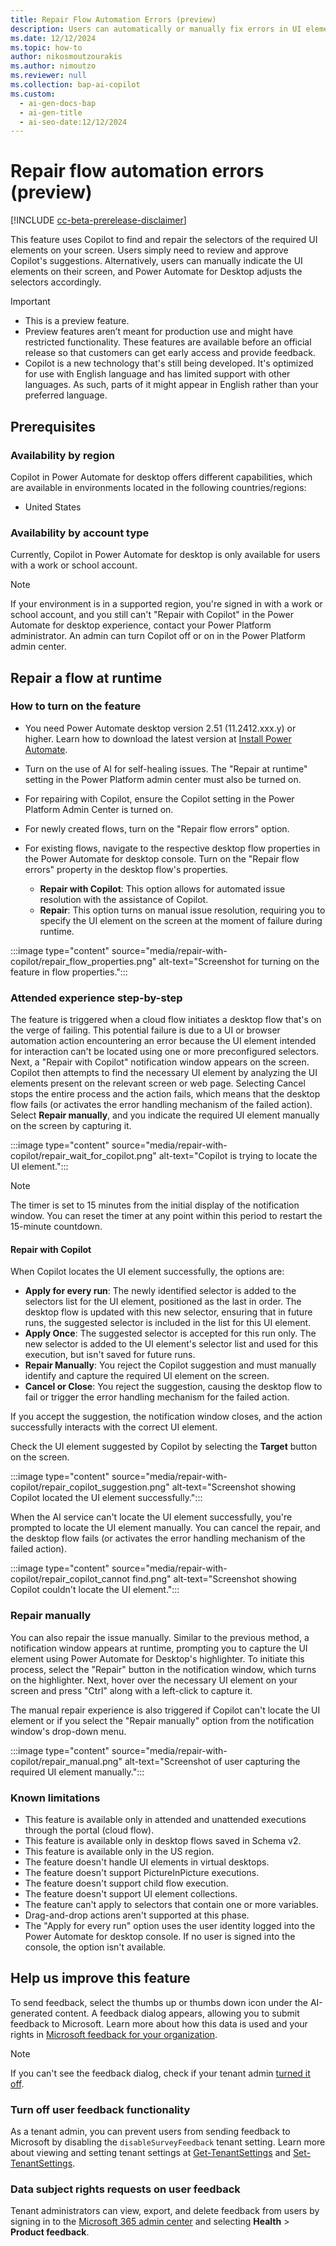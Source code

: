 ```yaml
---
title: Repair Flow Automation Errors (preview)
description: Users can automatically or manually fix errors in UI elements that can't be located during the execution of a UI or browser automation task.
ms.date: 12/12/2024
ms.topic: how-to
author: nikosmoutzourakis
ms.author: nimoutzo
ms.reviewer: null
ms.collection: bap-ai-copilot
ms.custom:
  - ai-gen-docs-bap
  - ai-gen-title
  - ai-seo-date:12/12/2024
---
```


# Repair flow automation errors (preview)

[!INCLUDE [cc-beta-prerelease-disclaimer](../includes/cc-beta-prerelease-disclaimer.md)]

This feature uses Copilot to find and repair the selectors of the required UI elements on your screen.
Users simply need to review and approve Copilot's suggestions. Alternatively, users can manually indicate the UI elements on their screen, and Power Automate for Desktop adjusts the selectors accordingly.

> [!IMPORTANT]
> - This is a preview feature.
> - Preview features aren’t meant for production use and might have restricted functionality. These features are available before an official release so that customers can get early access and provide feedback.
> - Copilot is a new technology that's still being developed. It's optimized for use with English language and has limited support with other languages. As such, parts of it might appear in English rather than your preferred language.

## Prerequisites

### Availability by region

Copilot in Power Automate for desktop offers different capabilities, which are available in environments located in the following countries/regions:

- United States

### Availability by account type

Currently, Copilot in Power Automate for desktop is only available for users with a work or school account.

> [!NOTE]
> If your environment is in a supported region, you're signed in with a work or school account, and you still can't "Repair with Copilot" in the Power Automate for desktop experience, contact your Power Platform administrator. An admin can turn Copilot off or on in the Power Platform admin center.

## Repair a flow at runtime

### How to turn on the feature

- You need Power Automate desktop version 2.51 (11.2412.xxx.y) or higher. Learn how to download the latest version at [Install Power Automate](https://aka.ms/DownloadPAD48).
- Turn on the use of AI for self-healing issues. The "Repair at runtime" setting in the Power Platform admin center must also be turned on.
- For repairing with Copilot, ensure the Copilot setting in the Power Platform Admin Center is turned on.
- For newly created flows, turn on the "Repair flow errors" option.
- For existing flows, navigate to the respective desktop flow properties in the Power Automate for desktop console. Turn on the "Repair flow errors" property in the desktop flow's properties.

  - **Repair with Copilot**: This option allows for automated issue resolution with the assistance of Copilot.
  - **Repair**: This option turns on manual issue resolution, requiring you to specify the UI element on the screen at the moment of failure during runtime.

:::image type="content" source="media/repair-with-copilot/repair_flow_properties.png" alt-text="Screenshot for turning on the feature in flow properties.":::

### Attended experience step-by-step

The feature is triggered when a cloud flow initiates a desktop flow that's on the verge of failing. This potential failure is due to a UI or browser automation action encountering an error because the UI element intended for interaction can't be located using one or more preconfigured selectors. Next, a "Repair with Copilot" notification window appears on the screen. Copilot then attempts to find the necessary UI element by analyzing the UI elements present on the relevant screen or web page. Selecting Cancel stops the entire process and the action fails, which means that the desktop flow fails (or activates the error handling mechanism of the failed action). Select **Repair manually**, and you indicate the required UI element manually on the screen by capturing it.

:::image type="content" source="media/repair-with-copilot/repair_wait_for_copilot.png" alt-text="Copilot is trying to locate the UI element.":::

> [!NOTE]
> The timer is set to 15 minutes from the initial display of the notification window. You can reset the timer at any point within this period to restart the 15-minute countdown.

#### Repair with Copilot

When Copilot locates the UI element successfully, the options are:

- **Apply for every run**: The newly identified selector is added to the selectors list for the UI element, positioned as the last in order. The desktop flow is updated with this new selector, ensuring that in future runs, the suggested selector is included in the list for this UI element.
- **Apply Once**: The suggested selector is accepted for this run only. The new selector is added to the UI element's selector list and used for this execution, but isn't saved for future runs.
- **Repair Manually**: You reject the Copilot suggestion and must manually identify and capture the required UI element on the screen.
- **Cancel or Close**: You reject the suggestion, causing the desktop flow to fail or trigger the error handling mechanism for the failed action.

If you accept the suggestion, the notification window closes, and the action successfully interacts with the correct UI element.

Check the UI element suggested by Copilot by selecting the **Target** button on the screen.

:::image type="content" source="media/repair-with-copilot/repair_copilot_suggestion.png" alt-text="Screenshot showing Copilot located the UI element successfully.":::

When the AI service can't locate the UI element successfully, you're prompted to locate the UI element manually. You can cancel the repair, and the desktop flow fails (or activates the error handling mechanism of the failed action).

:::image type="content" source="media/repair-with-copilot/repair_copilot_cannot find.png" alt-text="Screenshot showing Copilot couldn't locate the UI element.":::

### Repair manually

You can also repair the issue manually. Similar to the previous method, a notification window appears at runtime, prompting you to capture the UI element using Power Automate for Desktop's highlighter. To initiate this process, select the "Repair" button in the notification window, which turns on the highlighter. Next, hover over the necessary UI element on your screen and press "Ctrl" along with a left-click to capture it.

The manual repair experience is also triggered if Copilot can't locate the UI element or if you select the "Repair manually" option from the notification window's drop-down menu.

:::image type="content" source="media/repair-with-copilot/repair_manual.png" alt-text="Screenshot of user capturing the required UI element manually.":::

### Known limitations

- This feature is available only in attended and unattended executions through the portal (cloud flow).
- This feature is available only in desktop flows saved in Schema v2.
- This feature is available only in the US region.
- The feature doesn't handle UI elements in virtual desktops.
- The feature doesn't support PictureInPicture executions.
- The feature doesn't support child flow execution.
- The feature doesn't support UI element collections.
- The feature can't apply to selectors that contain one or more variables.
- Drag-and-drop actions aren't supported at this phase.
- The "Apply for every run" option uses the user identity logged into the Power Automate for desktop console. If no user is signed into the console, the option isn't available.

## Help us improve this feature

To send feedback, select the thumbs up or thumbs down icon under the AI-generated content. A feedback dialog appears, allowing you to submit feedback to Microsoft. Learn more about how this data is used and your rights in [Microsoft feedback for your organization](/microsoft-365/admin/misc/feedback-user-control).

> [!NOTE]
> If you can't see the feedback dialog, check if your tenant admin [turned it off](#turn-off-user-feedback-functionality).

### Turn off user feedback functionality

As a tenant admin, you can prevent users from sending feedback to Microsoft by disabling the `disableSurveyFeedback` tenant setting. Learn more about viewing and setting tenant settings at [Get-TenantSettings](/powershell/module/microsoft.powerapps.administration.powershell/get-tenantsettings) and [Set-TenantSettings](/powershell/module/microsoft.powerapps.administration.powershell/set-tenantsettings).

### Data subject rights requests on user feedback

Tenant administrators can view, export, and delete feedback from users by signing in to the [Microsoft 365 admin center](https://admin.microsoft.com) and selecting **Health** > **Product feedback**.
